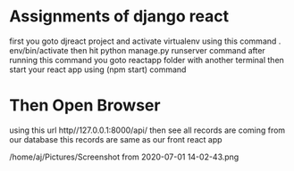 # Assignments of django react 
first you goto djreact project and activate virtualenv using this command . env/bin/activate
then hit python manage.py runserver command 
after running this command you goto reactapp folder with another terminal
then start your react app using (npm start) command 

# Then Open Browser
using this url http//127.0.0.1:8000/api/ then see all records are coming from our database
this records are same as our front react app 

/home/aj/Pictures/Screenshot from 2020-07-01 14-02-43.png
